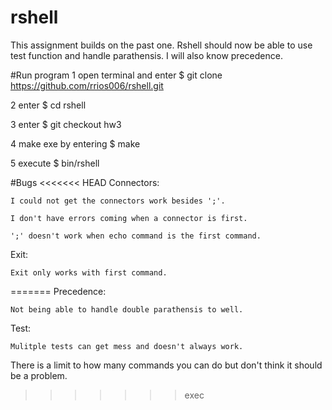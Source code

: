 # rshell

This assignment builds on the past one. Rshell should now be able to use test function and handle parathensis. I will also know precedence.

#Run program
1 open terminal and enter  $ git clone https://github.com/rrios006/rshell.git

2 enter $ cd rshell

3 enter $ git checkout hw3

4 make exe by entering  $ make 

5 execute $ bin/rshell

#Bugs
<<<<<<< HEAD
Connectors:

	I could not get the connectors work besides ';'.

	I don't have errors coming when a connector is first.

	';' doesn't work when echo command is the first command.

Exit:

	Exit only works with first command.
=======
Precedence:

	Not being able to handle double parathensis to well.

Test:
	
	Mulitple tests can get mess and doesn't always work.
	
There is a limit to how many commands you can do but don't think it should be a problem.	
>>>>>>> exec
